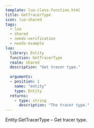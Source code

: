 ```yaml
---
template: lua-class-function.html
title: GetTracerType
icon: lua-shared
tags:
  - lua
  - shared
  - needs-verification
  - needs-example
lua:
  library: Entity
  function: GetTracerType
  realm: shared
  description: "Get tracer type."
  
  arguments:
  - position: 1
    name: "entity"
    type: Entity
  returns:
    - type: string
      description: "The tracer type."
---
```


<div class="lua__search__keywords">
Entity:GetTracerType &#x2013; Get tracer type.
</div>
